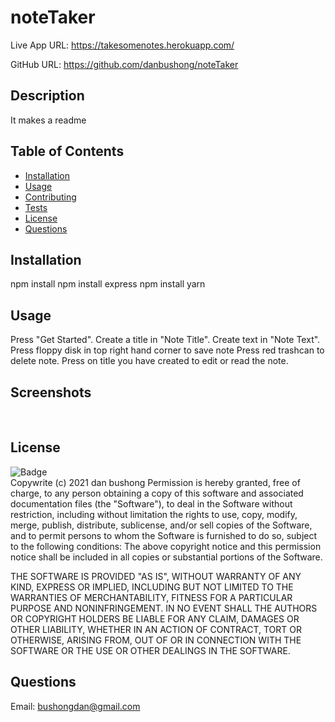 # noteTaker

Live App URL: https://takesomenotes.herokuapp.com/

GitHub URL: https://github.com/danbushong/noteTaker

## Description
  It makes a readme 
  ## Table of Contents
  * [Installation](#Installation)
  * [Usage](#Usage)
  * [Contributing](#Contributing)
  * [Tests](#Tests)
  * [License](#License)
  * [Questions](#Questions)
  ## Installation
  npm install
  npm install express
  npm install yarn
  ## Usage
  Press "Get Started".
  Create a title in "Note Title".
  Create text in "Note Text".
  Press floppy disk in top right hand corner to save note
  Press red trashcan to delete note.
  Press on title you have created to edit or read the note.

  ## Screenshots
  <img href="https://github.com/danbushong/noteTaker/blob/main/titleNoteTaker.jpg?raw=true">
  <img href="https://github.com/danbushong/noteTaker/blob/main/noteTaker.jpg?raw=true">
  

  
  ## License
  ![Badge](https://img.shields.io/badge/license-MIT-green)<br>
  Copywrite (c) 2021 dan bushong
  Permission is hereby granted, free of charge, to any person obtaining a copy of this software
  and associated documentation files (the "Software"), to deal in the Software without restriction, 
  including without limitation the rights to use, copy, modify, merge, publish, distribute,
  sublicense, and/or sell copies of the Software,
  and to permit persons to whom the Software is furnished to do so, subject to the following conditions:
  The above copyright notice and this permission notice shall be included in all copies or substantial portions of the Software.
  
  THE SOFTWARE IS PROVIDED "AS IS", WITHOUT WARRANTY OF ANY KIND, 
  EXPRESS OR IMPLIED, INCLUDING BUT NOT LIMITED TO THE WARRANTIES OF MERCHANTABILITY, 
  FITNESS FOR A PARTICULAR PURPOSE AND NONINFRINGEMENT. 
  IN NO EVENT SHALL THE AUTHORS OR COPYRIGHT HOLDERS BE LIABLE FOR ANY CLAIM, DAMAGES OR OTHER LIABILITY, 
  WHETHER IN AN ACTION OF CONTRACT, TORT OR OTHERWISE, ARISING FROM, 
  OUT OF OR IN CONNECTION WITH THE SOFTWARE OR THE USE OR OTHER DEALINGS IN THE SOFTWARE.
  ## Questions
  Email: bushongdan@gmail.com<br>
 
